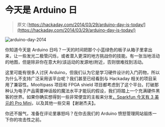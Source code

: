 # 今天是 Arduino 日

> 原文:[https://hackaday.com/2014/03/29/arduino-day-is-today/](https://hackaday.com/2014/03/29/arduino-day-is-today/)

![arduino-day-2014](../Images/b85742c3b7a0744bbe9602c1a3bfc330.png)

你知道今天是 Arduino 日吗？一天的时间把那个小蓝绿色的板子从箱子里拿出来，让一些发光二极管闪烁，或者潜入更深的地方挑战你的技能。有一张当地活动的地图，但是除非你在意大利(该运动的发源地)附近，否则很难找到活动。

这里可能有很多人讨厌 Arduino，但我们认为它是学习硬件设计的入门药物，所以为什么不支持广泛采用该平台呢？我们甚至已经看到与 Hackaday 相关的项目采用了兼容性。Mooltipass 项目和 FPGA shield 项目都考虑到了这个平台。打破那种认为电子产品需要神话般的魔法水平才能玩的假设，我们将踏上一个充满硬件黑客的世界。如果你确实想得到一些非常便宜的主板来分发[，Sparkfun 今天有 3 美元的 Pro Mini](https://www.sparkfun.com/arduinoday)，以及其他一些交易【谢谢杰夫】。

你还不服气，准备在评论里暴怒吗？在你去我们的 Arduino 愤怒管理网站锻炼一下你的攻击性之前。